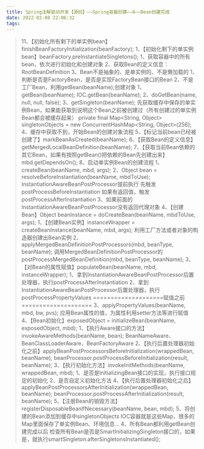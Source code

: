 ```yaml
---
title: Spring注解驱动开发【源码】——Spring容器创建——6——Bean创建完成
date: 2022-02-08 22:06:32
tags:
---
```




> 11、【初始化所有剩下的单实例bean】finishBeanFactoryInitialization(beanFactory);
>     1、【初始化剩下的单实例bean】beanFactory.preInstantiateSingletons();
>         1、获取容器中的所有bean，依次进行初始化和创建对象
>         2、获取Bean的定义信息：RootBeanDefinition
>         3、Bean不是抽象的、是单实例的、不是懒加载的
>             1、判断是否是FactoryBean，是否是实现FactoryBean接口的Bean
>             2、不是工厂Bean，利用getBean(beanName);创建对象
>                 1、getBean(beanName); IOC.getBean(beanName);
>                 2、doGetBean(name, null, null, false);
>                 3、getSingleton(beanName); 先获取缓存中保存的单实例Bean，如果能获取到说明这个Bean之前被创建过（所有创建过的单实例Bean都会被缓存起来）
>                     private final Map<String, Object> singletonObjects = new ConcurrentHashMap<String, Object>(256);
>                 4、缓存中获取不到，开始Bean的创建对象流程
>                 5、【标记当前bean已经被创建了】markBeanAsCreated(beanName);
>                 6、【获取Bean的定义信息】getMergedLocalBeanDefinition(beanName);
>                 7、【获取当前Bean依赖的其它Bean，如果有按照getBean()把依赖的Bean先创建出来】mbd.getDependsOn();
>                 8、启动单实例Bean的创建流程
>                     1、createBean(beanName, mbd, args);
>                     2、Object bean = resolveBeforeInstantiation(beanName, mbdToUse);
>                         InstantiationAwareBeanPostProcessor提前执行
>                         先触发postProcessBeforeInstantiation
>                         如果有返回值，触发postProcessAfterInstantiation
>                     3、如果前面的InstantiationAwareBeanPostProcessor没有返回代理对象
>                     4、【创建Bean】Object beanInstance = doCreateBean(beanName, mbdToUse, args);
>                         1、【创建Bean实例】instanceWrapper = createBeanInstance(beanName, mbd, args);
>                             利用工厂方法或者对象的构造器创建出Bean实例
>                         2、applyMergedBeanDefinitionPostProcessors(mbd, beanType, beanName);
>                             调用MergedBeanDefinitionPostProcessor的postProcessMergedBeanDefinition(mbd, beanType, beanName);
>                         3、【对Bean的属性赋值】populateBean(beanName, mbd, instanceWrapper);
>                             1、拿到InstantiationAwareBeanPostProcessor后置处理器，执行postProcessAfterInstantiation
>                             2、拿到InstantiationAwareBeanPostProcessor后置处理器，执行postProcessPropertyValues
>                             ====================赋值之前====================
>                             3、applyPropertyValues(beanName, mbd, bw, pvs); 应用Bean属性的值，为属性利用setter方法等进行赋值
>                         4、【Bean初始化】exposedObject = initializeBean(beanName, exposedObject, mbd);
>                             1、【执行Aware接口的方法】invokeAwareMethods(beanName, bean);
>                                 BeanNameAware、BeanClassLoaderAware、BeanFactoryAware
>                             2、【执行后置处理器初始化之前】applyBeanPostProcessorsBeforeInitialization(wrappedBean, beanName);
>                                 beanProcessor.postProcessBeforeInitialization(result, beanName);
>                             3、【执行初始化方法】invokeInitMethods(beanName, wrappedBean, mbd);
>                                 1、是否是InitializingBean接口的实现，执行接口规定的初始化
>                                 2、是否自定义初始化方法
>                             4、【执行后置处理器初始化之后】applyBeanPostProcessorsAfterInitialization(wrappedBean, beanName);
>                                 beanProcessor.postProcessAfterInitialization(result, beanName);
>                         5、【注册Bean的销毁方法】registerDisposableBeanIfNecessary(beanName, bean, mbd);
>                     5、将创建的Bean添加到缓存中singletonObjects
>                 IOC容器就是这些Map，很多的Map里面保存了单实例Bean、环境信息...
>         4、所有Bean都利用getBean创建完成以后
>             检查所有Bean是否是SmartInitializingSingleton接口的，如果是，就执行smartSingleton.afterSingletonsInstantiated();
